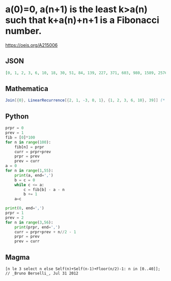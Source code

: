 # a\(0\)\=0, a\(n\+1\) is the least k\>a\(n\) such that k\+a\(n\)\+n\+1 is a Fibonacci number\.
https://oeis.org/A215006
## JSON
```JSON
[0, 1, 2, 3, 6, 10, 18, 30, 51, 84, 139, 227, 371, 603, 980, 1589, 2576, 4172, 6756, 10936, 17701, 28646, 46357, 75013, 121381, 196405, 317798, 514215, 832026, 1346254, 2178294, 3524562, 5702871, 9227448, 14930335, 24157799, 39088151, 63245967, 102334136, 165580121]
```
## Mathematica
```Mathematica
Join[{0}, LinearRecurrence[{2, 1, -3, 0, 1}, {1, 2, 3, 6, 10}, 39]] (* _Jean-François Alcover_, Oct 05 2017 *)
```
## Python
```Python
prpr = 0
prev = 1
fib = [0]*100
for n in range(100):
    fib[n] = prpr
    curr = prpr+prev
    prpr = prev
    prev = curr
a = 0
for n in range(1,55):
    print(a, end=',')
    b = c = 0
    while c <= a:
        c = fib[b] - a - n
        b += 1
    a=c
```
```Python
print(0, end=',')
prpr = 1
prev = 2
for n in range(3,56):
    print(prpr, end=',')
    curr = prpr+prev + n//2 - 1
    prpr = prev
    prev = curr
```
## Magma
```Magma
[n le 3 select n else Self(n)+Self(n-1)+Floor(n/2)-1: n in [0..40]]; // _Bruno Berselli_, Jul 31 2012
```
